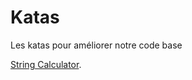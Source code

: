 # Katas
Les katas pour améliorer notre code base

[String Calculator](http://osherove.com/tdd-kata-1/).
